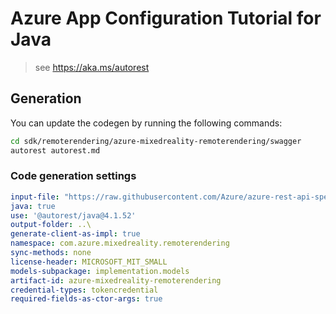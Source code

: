 # Azure App Configuration Tutorial for Java

> see https://aka.ms/autorest

## Generation

You can update the codegen by running the following commands:

```bash
cd sdk/remoterendering/azure-mixedreality-remoterendering/swagger
autorest autorest.md
```

### Code generation settings
``` yaml
input-file: "https://raw.githubusercontent.com/Azure/azure-rest-api-specs/2a65b0a2bbd9113b91c889f187d8778c2725c0b9/specification/mixedreality/data-plane/Microsoft.MixedReality/stable/2021-01-01/mr-arr.json"
java: true
use: '@autorest/java@4.1.52'
output-folder: ..\
generate-client-as-impl: true
namespace: com.azure.mixedreality.remoterendering
sync-methods: none
license-header: MICROSOFT_MIT_SMALL
models-subpackage: implementation.models
artifact-id: azure-mixedreality-remoterendering
credential-types: tokencredential
required-fields-as-ctor-args: true
```
